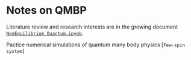 # Notes on QMBP
Literature review and research interests are in the growing document [`NonEquilibrium_Quantum.ipynb`](https://github.com/JSKao/Computational-Quantum-Many-Body-Physics/blob/main/NonEquilibrium_Quantum.ipynb). 


Pactice numerical simulations of quantum many body physics [`Few-spin system`]
